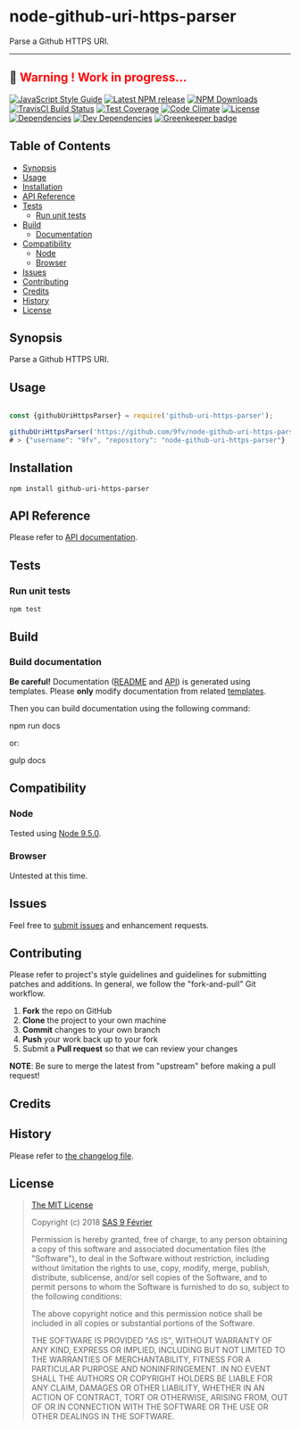 [npm-badge]: https://img.shields.io/npm/v/github-uri-https-parser.svg
[npm-badge-url]: https://www.npmjs.com/package/github-uri-https-parser
[npm-downloads-badge]: https://img.shields.io/npm/dt/github-uri-https-parser.svg
[npm-downloads-url]: https://npmjs.org/package/github-uri-https-parser
[travis-badge]: https://img.shields.io/travis/9fv/node-github-uri-https-parser/master.svg?label=TravisCI
[travis-badge-url]: https://travis-ci.org/9fv/node-github-uri-https-parser
[circle-badge]: https://circleci.com/gh/9fv/node-github-uri-https-parser/tree/master.svg?style=svg&circle-token=
[circle-badge-url]: https://circleci.com/gh/9fv/node-github-uri-https-parser/tree/master
[coveralls-badge]: https://coveralls.io/repos/github/9fv/node-github-uri-https-parser/badge.svg?branch=master
[coveralls-badge-url]: https://coveralls.io/github/9fv/node-github-uri-https-parser?branch=master
[codeclimate-badge]: https://img.shields.io/codeclimate/github/9fv/node-github-uri-https-parser.svg
[codeclimate-badge-url]: https://codeclimate.com/github/9fv/node-github-uri-https-parser
[ember-observer-badge]: http://emberobserver.com/badges/node-github-uri-https-parser.svg
[ember-observer-badge-url]: http://emberobserver.com/addons/node-github-uri-https-parser
[license-badge]: https://img.shields.io/npm/l/github-uri-https-parser.svg
[license-badge-url]: LICENSE.md
[dependencies-badge]: https://img.shields.io/david/9fv/node-github-uri-https-parser.svg
[dependencies-badge-url]: https://david-dm.org/9fv/node-github-uri-https-parser
[devDependencies-badge]: https://img.shields.io/david/dev/9fv/node-github-uri-https-parser.svg
[devDependencies-badge-url]: https://david-dm.org/9fv/node-github-uri-https-parser#info=devDependencies
[greenkeeper-badge]: https://badges.greenkeeper.io/9fv/node-github-uri-https-parser.svg
[greenkeeper-badge-url]: https://greenkeeper.io/
[standardjs-badge]: https://img.shields.io/badge/code_style-standard-brightgreen.svg
[standardjs-badge-url]: https://standardjs.com


node-github-uri-https-parser
====================

Parse a Github HTTPS URI.

---
&#x1F34E; <span style="color:red">**__Warning !__ Work in progress...**</span>
---

[![JavaScript Style Guide][standardjs-badge]][standardjs-badge-url]
[![Latest NPM release][npm-badge]][npm-badge-url]
[![NPM Downloads][npm-downloads-badge]][npm-downloads-url]
[![TravisCI Build Status][travis-badge]][travis-badge-url]
[![Test Coverage][coveralls-badge]][coveralls-badge-url]
[![Code Climate][codeclimate-badge]][codeclimate-badge-url]
[![License][license-badge]][license-badge-url]
[![Dependencies][dependencies-badge]][dependencies-badge-url] 
[![Dev Dependencies][devDependencies-badge]][devDependencies-badge-url]
[![Greenkeeper badge][greenkeeper-badge]][greenkeeper-badge-url]

## Table of Contents

* [Synopsis](#synopsis)
* [Usage](#usage)
* [Installation](#installation)
* [API Reference](#api-reference)
* [Tests](#tests)
  * [Run unit tests](#tests_run-unit-tests)
* [Build](#build)
  * [Documentation](#build-documentation)
* [Compatibility](#compatibility)
  * [Node](#compatibility_node)
  * [Browser](#compatibility_browser)
* [Issues](#issues)
* [Contributing](#contributing)
* [Credits](#credits)
* [History](#history)
* [License](#license)

## <a name="synopsis"> Synopsis

Parse a Github HTTPS URI.

## <a name="usage"> Usage

```javascript

const {githubUriHttpsParser} = require('github-uri-https-parser');

githubUriHttpsParser('https://github.com/9fv/node-github-uri-https-parser');
# > {"username": "9fv", "repository": "node-github-uri-https-parser"}

```

## <a name="installation"> Installation

    npm install github-uri-https-parser

## <a name="api-reference"> API Reference

Please refer to [API documentation](docs/API.md).

## <a name="test"> Tests

### <a name="tests_run-unit-tests"> Run unit tests

    npm test
    
## <a name="build"> Build

### <a name="build-documentation"> Build documentation

**Be careful!** Documentation ([README](README.md) and [API](docs/API.md)) is generated using templates. Please **only** modify documentation from related [templates](./.templates).

Then you can build documentation using the following command:

   npm run docs
   
or:

   gulp docs


## <a name="compatibility"> Compatibility

### <a name="compatibility_node"> Node

Tested using [Node 9.5.0](https://nodejs.org/dist/v9.5.0/docs/api/).

### <a name="compatibility_browser"> Browser

Untested at this time.

## <a name="issues"> Issues

Feel free to [submit issues](https://github.com/9fv/node-github-uri-https-parser/issues) and enhancement requests.

## <a name="contributing"> Contributing

Please refer to project's style guidelines and guidelines for submitting patches and additions. In general, we follow the "fork-and-pull" Git workflow.

 1. **Fork** the repo on GitHub
 2. **Clone** the project to your own machine
 3. **Commit** changes to your own branch
 4. **Push** your work back up to your fork
 5. Submit a **Pull request** so that we can review your changes

**NOTE**: Be sure to merge the latest from "upstream" before making a pull request!

## <a name="credits"> Credits


## <a name="history"> History

Please refer to [the changelog file](docs/CHANGELOG.md).

## <a name="license"> License

>
> [The MIT License](https://opensource.org/licenses/MIT)
>
> Copyright (c) 2018 [SAS 9 Février](https://9fevrier.com/)
>
> Permission is hereby granted, free of charge, to any person obtaining a copy
> of this software and associated documentation files (the "Software"), to deal
> in the Software without restriction, including without limitation the rights
> to use, copy, modify, merge, publish, distribute, sublicense, and/or sell
> copies of the Software, and to permit persons to whom the Software is
> furnished to do so, subject to the following conditions:
>
> The above copyright notice and this permission notice shall be included in all
> copies or substantial portions of the Software.
>
> THE SOFTWARE IS PROVIDED "AS IS", WITHOUT WARRANTY OF ANY KIND, EXPRESS OR
> IMPLIED, INCLUDING BUT NOT LIMITED TO THE WARRANTIES OF MERCHANTABILITY,
> FITNESS FOR A PARTICULAR PURPOSE AND NONINFRINGEMENT. IN NO EVENT SHALL THE
>AUTHORS OR COPYRIGHT HOLDERS BE LIABLE FOR ANY CLAIM, DAMAGES OR OTHER
> LIABILITY, WHETHER IN AN ACTION OF CONTRACT, TORT OR OTHERWISE, ARISING FROM,
> OUT OF OR IN CONNECTION WITH THE SOFTWARE OR THE USE OR OTHER DEALINGS IN THE
> SOFTWARE.
>
